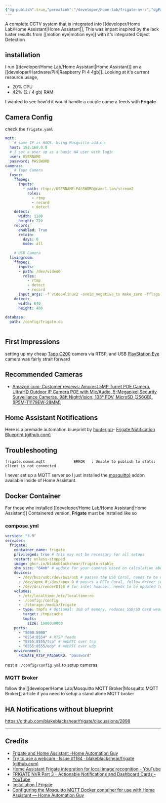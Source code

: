 ```yaml
---
{"dg-publish":true,"permalink":"/developer/home-lab/frigate-nvr/","dgPassFrontmatter":true}
---
```


A complete CCTV system that is integrated into [[developer/Home Lab/Home Assistant\|Home Assistant]], This was impart inspired by the lack luster results from [[motion eye\|motion eye]] with it's integrated Object Detection
## installation
I run [[developer/Home Lab/Home Assistant\|Home Assistant]] on a [[developer/Hardware/Pi4\|Raspberry Pi 4 4gb]]. Looking at it's current resource usage,

- 20% CPU
- 42% (2 / 4 gb) RAM

I wanted to see how'd it would handle a couple camera feeds with **Frigate**
## Camera Config
check the `frigate.yaml`

```yaml
mqtt:
	# same IP as HAOS. Using Mosquitto add-on
  host: 192.168.0.0 
  # I set a user up as a basic HA user with login
  user: USERNAME
  password: PASSWORD
cameras:
	# Tapo Camera
  foyer: 
    ffmpeg:
      inputs:
        - path: rtsp://USERNAME:PASSWORD@cam-1.lan/stream2
          roles:
            - rtmp
            - record
            - detect
    detect:
      width: 1280
      height: 720
    record:
      enabled: True
      retain:
        days: 0
        mode: all
    
	# USB Camera
  livingroom:
    ffmpeg:
      inputs:
      - path: /dev/video0
        roles:
          - rtmp
          - detect
          - record
      input_args: -f video4linux2 -avoid_negative_ts make_zero -fflags +genpts+discardcorrupt -use_wallclock_as_timestamps 1
    detect:
      width: 640
      height: 480
      
database:
  path: /config/frigate.db
  
```


## First Impressions
setting up my cheap [Tapo C200](https://www.tp-link.com/us/home-networking/cloud-camera/tapo-c200/) camera via RTSP, and USB [PlayStation Eye](https://en.wikipedia.org/wiki/PlayStation_Eye) camera was fairly strait forward
## Recommended Cameras
- [Amazon.com: Customer reviews: Amcrest 5MP Turret POE Camera, UltraHD Outdoor IP Camera POE with Mic/Audio, 5-Megapixel Security Surveillance Cameras, 98ft NightVision, 103° FOV, MicroSD (256GB), (IP5M-T1179EW-28MM)](https://www.amazon.com/Amcrest-5-Megapixel-NightVision-Weatherproof-IP5M-T1179EW-28MM/product-reviews/B083G9KT4C/ref=cm_cr_dp_d_show_all_btm?ie=UTF8&reviewerType=all_reviews)
## Home Assistant Notifications
Here is a premade automation blueprint  by [hunterjm)](https://gist.github.com/hunterjm)- [Frigate Notification Blueprint (github.com)](https://gist.github.com/hunterjm/23c1588a9f2b8b9c2a62ffc364e17f8c)
## Troubleshooting 

```shell
frigate.comms.mqtt             ERROR   : Unable to publish to stats: client is not connected
```

I never set up a MQTT server so I just installed the [mosquitto)](https://github.com/home-assistant/addons/blob/master/mosquitto/DOCS.md) addon available inside of Home Assistant.

## Docker Container
For those who installed [[developer/Home Lab/Home Assistant\|Home Assistant]] Containered version, **Frigate** must be installed like so
### compose.yml
```yml
version: "3.9"
services:
  frigate:
    container_name: frigate
    privileged: true # this may not be necessary for all setups
    restart: unless-stopped
    image: ghcr.io/blakeblackshear/frigate:stable
    shm_size: "64mb" # update for your cameras based on calculation above
    devices:
      - /dev/bus/usb:/dev/bus/usb # passes the USB Coral, needs to be modified for other versions
      - /dev/apex_0:/dev/apex_0 # passes a PCIe Coral, follow driver instructions here https://coral.ai/docs/m2/get-started/#2a-on-linux
      - /dev/dri/renderD128 # for intel hwaccel, needs to be updated for your hardware
    volumes:
      - /etc/localtime:/etc/localtime:ro
      - ./config:/config
      - ./storage:/media/frigate
      - type: tmpfs # Optional: 1GB of memory, reduces SSD/SD Card wear
        target: /tmp/cache
        tmpfs:
          size: 1000000000
    ports:
      - "5000:5000"
      - "8554:8554" # RTSP feeds
      - "8555:8555/tcp" # WebRTC over tcp
      - "8555:8555/udp" # WebRTC over udp
    environment:
      FRIGATE_RTSP_PASSWORD: "password"
```

nest a `./config/config.yml` to setup cameras
### MQTT Broker
follow the [[developer/Home Lab/Mosquitto MQTT Broker\|Mosquitto MQTT Broker]] article if you need to setup a stand alone MQTT broker

## HA Notifications without blueprint
https://github.com/blakeblackshear/frigate/discussions/2898

---
## Credits
- [Frigate and Home Assistant -Home Automation Guy](https://www.youtube.com/watch?v=gQdtGLRzKRI)
- [Try to use a webcam · Issue #1184 · blakeblackshear/frigate (github.com)](https://github.com/blakeblackshear/frigate/issues/1184)
- [Home Assistant Frigate integration for local image recognition - YouTube](https://www.youtube.com/watch?v=Q2UT78lFQpo)
- [FRIGATE NVR Part 3 - Actionable Notifications and Dashboard Cards - YouTube](https://www.youtube.com/watch?v=RWsT-x7yYXI)
- [Installation | Frigate](https://docs.frigate.video/frigate/installation)
- [Configuring the Mosquitto MQTT Docker container for use with Home Assistant — Home Automation Guy](https://www.homeautomationguy.io/blog/docker-tips/configuring-the-mosquitto-mqtt-docker-container-for-use-with-home-assistant)